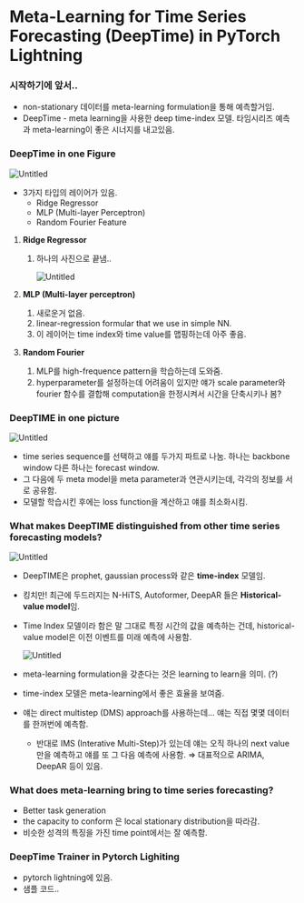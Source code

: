 
# ****Meta-Learning for Time Series Forecasting (DeepTime) in PyTorch Lightning****

### 시작하기에 앞서..

- non-stationary 데이터를 meta-learning formulation을 통해 예측할거임.
- DeepTime - meta learning을 사용한 deep time-index 모델. 타임시리즈 예측과 meta-learning이 좋은 시너지를 내고있음.

### DeepTime in one Figure

![Untitled](https://s3-us-west-2.amazonaws.com/secure.notion-static.com/5f191f30-0585-448e-901b-df5e5dbe7543/Untitled.png)

- 3가지 타입의 레이어가 있음.
    - Ridge Regressor
    - MLP (Multi-layer Perceptron)
    - Random Fourier Feature

1. **Ridge Regressor**
    1. 하나의 사진으로 끝냄..
        
        ![Untitled](https://s3-us-west-2.amazonaws.com/secure.notion-static.com/44a067df-85a2-4327-bd20-48990ee30568/Untitled.png)
        
2. **MLP (Multi-layer perceptron)**
    1. 새로운거 없음.
    2. linear-regression formular that we use in simple NN.
    3. 이 레이어는 time index와 time value를 맵핑하는데 아주 좋음.
3. **Random Fourier**
    1. MLP를 high-frequence pattern을 학습하는데 도와줌.
    2. hyperparameter를 설정하는데 어려움이 있지만 얘가 scale parameter와 fourier 함수를 결합해 computation을 한정시켜서 시간을 단축시키나 봄?

### DeepTIME in one picture

![Untitled](https://s3-us-west-2.amazonaws.com/secure.notion-static.com/a13cd742-7294-4441-a40c-856978696ab8/Untitled.png)

- time series sequence를 선택하고 얘를 두가지 파트로 나눔. 하나는 backbone window 다른 하나는 forecast window.
- 그 다음에 두 meta model을 meta parameter과 연관시키는데, 각각의 정보를 서로 공유함.
- 모델할 학습시킨 후에는 loss function을 계산하고 얘를 최소화시킴.

### What makes DeepTIME distinguished from other time series forecasting models?

![Untitled](https://s3-us-west-2.amazonaws.com/secure.notion-static.com/5ba41913-c82c-46c9-98d2-67d2348748c1/Untitled.png)

- DeepTIME은 prophet, gaussian process와 같은 **time-index** 모델임.
- 킹치만! 최근에 두드러지는 N-HiTS, Autoformer, DeepAR 들은 **Historical-value model**임.
- Time Index 모델이라 함은 말 그대로 특정 시간의 값을 예측하는 건데, historical-value model은 이전 이벤트를 미래 예측에 사용함.
    
    ![Untitled](https://s3-us-west-2.amazonaws.com/secure.notion-static.com/47c79ddb-a868-42cc-a799-2f324393d36f/Untitled.png)
    
- meta-learning formulation을 갖춘다는 것은 learning to learn을 의미. (?)
- time-index 모델은 meta-learning에서 좋은 효율을 보여줌.
- 얘는 direct multistep (DMS) approach를 사용하는데… 얘는 직접 몇몇 데이터를 한꺼번에 예측함.
    - 반대로 IMS (Interative Multi-Step)가 있는데 얘는 오직 하나의 next value만을 예측하고 얘를 또 그 다음 예측에 사용함.  ⇒ 대표적으로 ARIMA, DeepAR 등이 있음.

### What does meta-learning bring to time series forecasting?

- Better task generation
- the capacity to conform 은 local stationary distribution을 따라감.
- 비슷한 성격의 특징을 가진 time point에서는 잘 예측함.

### DeepTime Trainer in Pytorch Lighiting

- pytorch lightning에 있음.
- 샘플 코드..

